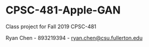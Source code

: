 # CPSC-481-Apple-GAN
Class project for Fall 2019 CPSC-481

Ryan Chen - 893219394 - ryan.chen@csu.fullerton.edu
